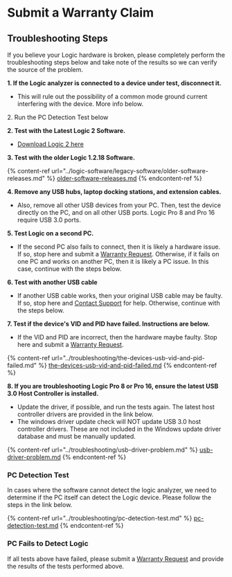 # Submit a Warranty Claim

## Troubleshooting Steps

If you believe your Logic hardware is broken, please completely perform the troubleshooting steps below and take note of the results so we can verify the source of the problem.

**1. If the Logic analyzer is connected to a device under test, disconnect it.**&#x20;

* This will rule out the possibility of a common mode ground current interfering with the device. More info below.

2\. Run the PC Detection Test below

**2. Test with the Latest Logic 2 Software.**

* [Download Logic 2 here](https://www.saleae.com/downloads/)

**3. Test with the older Logic 1.2.18 Software.**

{% content-ref url="../logic-software/legacy-software/older-software-releases.md" %}
[older-software-releases.md](../logic-software/legacy-software/older-software-releases.md)
{% endcontent-ref %}

**4. Remove any USB hubs, laptop docking stations, and extension cables.**&#x20;

* Also, remove all other USB devices from your PC. Then, test the device directly on the PC, and on all other USB ports. Logic Pro 8 and Pro 16 require USB 3.0 ports.

**5. Test Logic on a second PC.**

* If the second PC also fails to connect, then it is likely a hardware issue. If so, stop here and submit a [Warranty Request](https://saleae-support.typeform.com/to/E8UPB7). Otherwise, if it fails on one PC and works on another PC, then it is likely a PC issue. In this case, continue with the steps below.

**6. Test with another USB cable**

* If another USB cable works, then your original USB cable may be faulty. If so, stop here and [Contact Support](https://contact.saleae.com/hc/en-us/requests/new) for help. Otherwise, continue with the steps below.

**7. Test if the device's VID and PID have failed. Instructions are below.**

* If the VID and PID are incorrect, then the hardware maybe faulty. Stop here and submit a [Warranty Request](https://saleae-support.typeform.com/to/E8UPB7).

{% content-ref url="../troubleshooting/the-devices-usb-vid-and-pid-failed.md" %}
[the-devices-usb-vid-and-pid-failed.md](../troubleshooting/the-devices-usb-vid-and-pid-failed.md)
{% endcontent-ref %}

**8. If you are troubleshooting Logic Pro 8 or Pro 16, ensure the latest USB 3.0 Host Controller is installed.**&#x20;

* Update the driver, if possible, and run the tests again. The latest host controller drivers are provided in the link below.
* The windows driver update check will NOT update USB 3.0 host controller drivers. These are not included in the Windows update driver database and must be manually updated.

{% content-ref url="../troubleshooting/usb-driver-problem.md" %}
[usb-driver-problem.md](../troubleshooting/usb-driver-problem.md)
{% endcontent-ref %}

### PC Detection Test

In cases where the software cannot detect the logic analyzer, we need to determine if the PC itself can detect the Logic device. Please follow the steps in the link below.

{% content-ref url="../troubleshooting/pc-detection-test.md" %}
[pc-detection-test.md](../troubleshooting/pc-detection-test.md)
{% endcontent-ref %}

### PC Fails to Detect Logic

If all tests above have failed, please submit a [Warranty Request](https://saleae-support.typeform.com/to/E8UPB7) and provide the results of the tests performed above.
